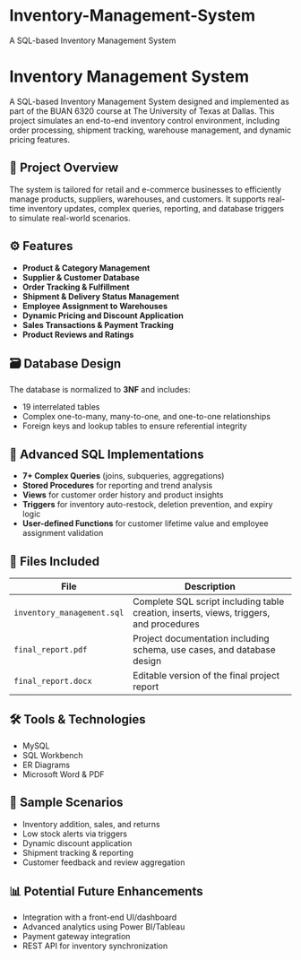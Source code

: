 # Inventory-Management-System
A SQL-based Inventory Management System
# Inventory Management System

A SQL-based Inventory Management System designed and implemented as part of the BUAN 6320 course at The University of Texas at Dallas. This project simulates an end-to-end inventory control environment, including order processing, shipment tracking, warehouse management, and dynamic pricing features.

## 📘 Project Overview

The system is tailored for retail and e-commerce businesses to efficiently manage products, suppliers, warehouses, and customers. It supports real-time inventory updates, complex queries, reporting, and database triggers to simulate real-world scenarios.

## ⚙️ Features

- **Product & Category Management**  
- **Supplier & Customer Database**  
- **Order Tracking & Fulfillment**  
- **Shipment & Delivery Status Management**  
- **Employee Assignment to Warehouses**  
- **Dynamic Pricing and Discount Application**  
- **Sales Transactions & Payment Tracking**  
- **Product Reviews and Ratings**

## 🗃️ Database Design

The database is normalized to **3NF** and includes:
- 19 interrelated tables
- Complex one-to-many, many-to-one, and one-to-one relationships
- Foreign keys and lookup tables to ensure referential integrity

## 🧠 Advanced SQL Implementations

- **7+ Complex Queries** (joins, subqueries, aggregations)
- **Stored Procedures** for reporting and trend analysis
- **Views** for customer order history and product insights
- **Triggers** for inventory auto-restock, deletion prevention, and expiry logic
- **User-defined Functions** for customer lifetime value and employee assignment validation

## 📄 Files Included

| File | Description |
|------|-------------|
| `inventory_management.sql` | Complete SQL script including table creation, inserts, views, triggers, and procedures |
| `final_report.pdf` | Project documentation including schema, use cases, and database design |
| `final_report.docx` | Editable version of the final project report |

## 🛠️ Tools & Technologies

- MySQL
- SQL Workbench
- ER Diagrams
- Microsoft Word & PDF

## 📌 Sample Scenarios

- Inventory addition, sales, and returns
- Low stock alerts via triggers
- Dynamic discount application
- Shipment tracking & reporting
- Customer feedback and review aggregation

## 📊 Potential Future Enhancements

- Integration with a front-end UI/dashboard
- Advanced analytics using Power BI/Tableau
- Payment gateway integration
- REST API for inventory synchronization


